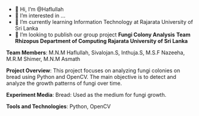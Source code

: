 - 👋 Hi, I’m @Haflullah
- 👀 I’m interested in ...
- 🌱 I’m currently learning Information Technology at Rajarata University of Sri Lanka
- 💞️ I’m looking to publish our group project
**Fungi Colony Analysis**
**Team Rhizopus
Department of Computing
Rajarata University of Sri Lanka**

**Team Members**:
M.N.M Haflullah,
Sivalojan.S,
Inthuja.S,
M.S.F Nazeeha,
M.R.M Shimer,
M.N.M Asmath

**Project Overview**:
This project focuses on analyzing fungi colonies on bread using Python and OpenCV. The main objective is to detect and analyze the growth patterns of fungi over time.

**Experiment Media**:
Bread: Used as the medium for fungi growth.

**Tools and Technologies**:
Python,
OpenCV


